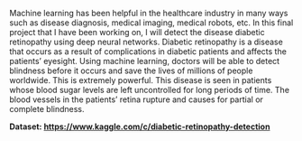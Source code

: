 Machine learning has been helpful in the healthcare industry in many ways such as disease diagnosis, medical imaging, medical robots, etc. In this final project that I have been working on, I will detect the disease diabetic retinopathy using deep neural networks. Diabetic retinopathy is a disease that occurs as a result of complications in diabetic patients and affects the patients’ eyesight. Using machine learning, doctors will be able to detect blindness before it occurs and save the lives of millions of people worldwide. This is extremely powerful. This disease is seen in patients whose blood sugar levels are left uncontrolled for long periods of time. The blood vessels in the patients’ retina rupture and causes for partial or complete blindness. 


**Dataset: https://www.kaggle.com/c/diabetic-retinopathy-detection**
